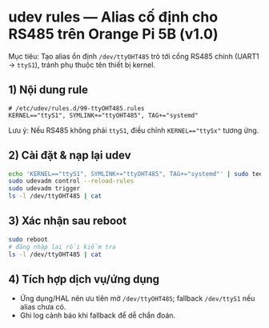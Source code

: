 # udev rules — Alias cố định cho RS485 trên Orange Pi 5B (v1.0)

Mục tiêu: Tạo alias ổn định `/dev/ttyOHT485` trỏ tới cổng RS485 chính (UART1 → `ttyS1`), tránh phụ thuộc tên thiết bị kernel.

## 1) Nội dung rule

```udev
# /etc/udev/rules.d/99-ttyOHT485.rules
KERNEL=="ttyS1", SYMLINK+="ttyOHT485", TAG+="systemd"
```

Lưu ý: Nếu RS485 không phải `ttyS1`, điều chỉnh `KERNEL=="ttySx"` tương ứng.

## 2) Cài đặt & nạp lại udev

```bash
echo 'KERNEL=="ttyS1", SYMLINK+="ttyOHT485", TAG+="systemd"' | sudo tee /etc/udev/rules.d/99-ttyOHT485.rules
sudo udevadm control --reload-rules
sudo udevadm trigger
ls -l /dev/ttyOHT485 | cat
```

## 3) Xác nhận sau reboot

```bash
sudo reboot
# đăng nhập lại rồi kiểm tra
ls -l /dev/ttyOHT485 | cat
```

## 4) Tích hợp dịch vụ/ứng dụng

- Ứng dụng/HAL nên ưu tiên mở `/dev/ttyOHT485`; fallback `/dev/ttyS1` nếu alias chưa có.
- Ghi log cảnh báo khi fallback để dễ chẩn đoán.


